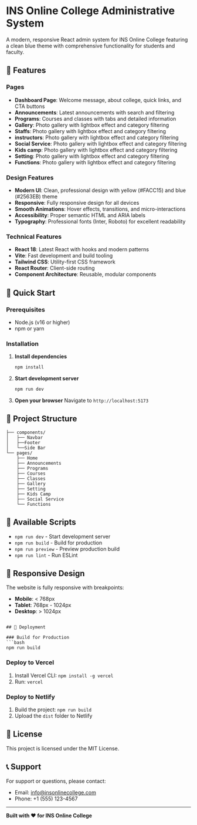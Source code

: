 # INS Online College Administrative System

A modern, responsive React admin system for INS Online College featuring a clean blue theme with comprehensive functionality for students and faculty.

## 🎨 Features

### Pages
- **Dashboard Page**: Welcome message, about college, quick links, and CTA buttons
- **Announcements**: Latest announcements with search and filtering
- **Programs**: Courses and classes with tabs and detailed information
- **Gallery**: Photo gallery with lightbox effect and category filtering
- **Staffs**: Photo gallery with lightbox effect and category filtering
- **instructors**: Photo gallery with lightbox effect and category filtering
- **Social Service**: Photo gallery with lightbox effect and category filtering
- **Kids camp**: Photo gallery with lightbox effect and category filtering
- **Setting**: Photo gallery with lightbox effect and category filtering
- **Functions**: Photo gallery with lightbox effect and category filtering

### Design Features
- **Modern UI**: Clean, professional design with yellow (#FACC15) and blue (#2563EB) theme
- **Responsive**: Fully responsive design for all devices
- **Smooth Animations**: Hover effects, transitions, and micro-interactions
- **Accessibility**: Proper semantic HTML and ARIA labels
- **Typography**: Professional fonts (Inter, Roboto) for excellent readability

### Technical Features
- **React 18**: Latest React with hooks and modern patterns
- **Vite**: Fast development and build tooling
- **Tailwind CSS**: Utility-first CSS framework
- **React Router**: Client-side routing
- **Component Architecture**: Reusable, modular components

## 🚀 Quick Start

### Prerequisites
- Node.js (v16 or higher)
- npm or yarn

### Installation

1. **Install dependencies**
   ```bash
   npm install
   ```

2. **Start development server**
   ```bash
   npm run dev
   ```

3. **Open your browser**
   Navigate to `http://localhost:5173`

## 📁 Project Structure

```
├── components/
│   ├── Navbar          
│   ├──Footer            
│   └──Side Bar
└── pages/
    ├── Home       
    ├── Announcements  
    ├── Programs    
    ├── Courses      
    ├── Classes        
    ├── Gallery         
    ├── Setting
    ├── Kids Camp
    ├── Social Service
    └── Functions
```

## 🎯 Available Scripts

- `npm run dev` - Start development server
- `npm run build` - Build for production
- `npm run preview` - Preview production build
- `npm run lint` - Run ESLint

## 📱 Responsive Design

The website is fully responsive with breakpoints:
- **Mobile**: < 768px
- **Tablet**: 768px - 1024px
- **Desktop**: > 1024px
```

## 🚀 Deployment

### Build for Production
```bash
npm run build
```

### Deploy to Vercel
1. Install Vercel CLI: `npm install -g vercel`
2. Run: `vercel`

### Deploy to Netlify
1. Build the project: `npm run build`
2. Upload the `dist` folder to Netlify

## 📄 License

This project is licensed under the MIT License.

## 📞 Support

For support or questions, please contact:
- Email: info@insonlinecollege.com
- Phone: +1 (555) 123-4567

---

**Built with ❤️ for INS Online College** 